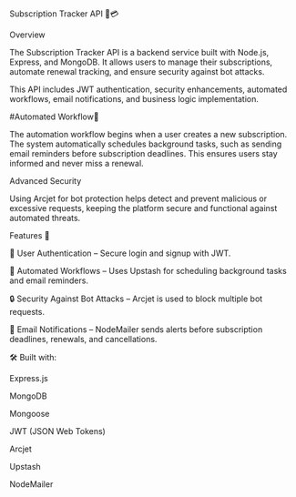 Subscription Tracker API 📆💳

Overview

The Subscription Tracker API is a backend service built with Node.js, Express, and MongoDB. It allows users to manage their subscriptions, automate renewal tracking, and ensure security against bot attacks.

This API includes JWT authentication, security enhancements, automated workflows, email notifications, and business logic implementation.


#Automated Workflow🤖

The automation workflow begins when a user creates a new subscription. The system automatically schedules background tasks, such as sending email reminders before subscription deadlines. This ensures users stay informed and never miss a renewal.

Advanced Security

Using Arcjet for bot protection helps detect and prevent malicious or excessive requests, keeping the platform secure and functional against automated threats.

Features 🚀

🔐 User Authentication – Secure login and signup with JWT.

🔄 Automated Workflows – Uses Upstash for scheduling background tasks and email reminders.

🔒 Security Against Bot Attacks – Arcjet is used to block multiple bot requests.

📧 Email Notifications – NodeMailer sends alerts before subscription deadlines, renewals, and cancellations.

🛠 Built with:

Express.js

MongoDB 

Mongoose 

JWT (JSON Web Tokens) 

Arcjet 

Upstash 

NodeMailer
